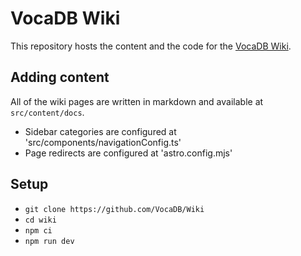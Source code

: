 # VocaDB Wiki

This repository hosts the content and the code for the [VocaDB Wiki](https://wiki.vocadb.net).

## Adding content

All of the wiki pages are written in markdown and available at `src/content/docs`.

* Sidebar categories are configured at 'src/components/navigationConfig.ts'
* Page redirects are configured at 'astro.config.mjs'

## Setup

- `git clone https://github.com/VocaDB/Wiki`
- `cd wiki`
- `npm ci`
- `npm run dev`